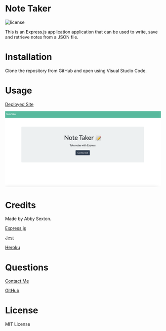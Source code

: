 # Note Taker
   
![license](https://img.shields.io/badge/License-MIT-blue)

This is an Express.js application application that can be used to write, save and retrieve notes from a JSON file.

# Installation

Clone the repository from GitHub and open using Visual Studio Code.

# Usage 

[Deployed Site](https://abbycav7.github.io/Note-Taker/)

![alt text](./public/assets/images/ScreenShot.jpg)

# Credits

Made by Abby Sexton. 

[Express.js](https://www.npmjs.com/package/inquirer)

[Jest](https://jestjs.io/)

[Heroku](https://www.heroku.com/home)

# Questions

[Contact Me](abigail.c.sexton1@gmail.com)

[GitHub](https://github.com/abbycav7)

# License
    
MIT License
    
